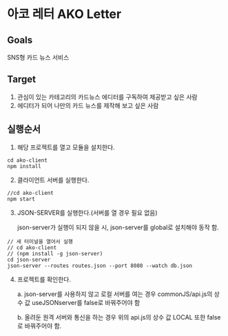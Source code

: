# 아코 레터 AKO Letter

## Goals
SNS형 카드 뉴스 서비스

## Target
1. 관심이 있는 카테고리의 카드뉴스 에디터를 구독하여 제공받고 싶은 사람
2. 에디터가 되어 나만의 카드 뉴스를 제작해 보고 싶은 사람

## 실행순서
1. 해당 프로젝트를 열고 모듈을 설치한다.
```
cd ako-client
npm install
```
2. 클라이언트 서버를 실행한다.
```
//cd ako-client
npm start
```
3. JSON-SERVER를 실행한다.(서버를 열 경우 필요 없음)


    json-server가 실행이 되지 않을 시, json-server를 global로 설치해야 동작 함.
```
// 새 터미널을 열어서 실행
// cd ako-client
// (npm install -g json-server)
cd json-server
json-server --routes routes.json --port 8080 --watch db.json
```
4. 프로젝트를 확인한다.

    a. json-server를 사용하지 않고 로컬 서버를 여는 경우 commonJS/api.js의 상수 값 useJSONserver를 false로 바꿔주어야 함

    b. 올려둔 원격 서버와 통신을 하는 경우 위의 api.js의 상수 값 LOCAL 또한 false로 바꿔주어야 함.   

